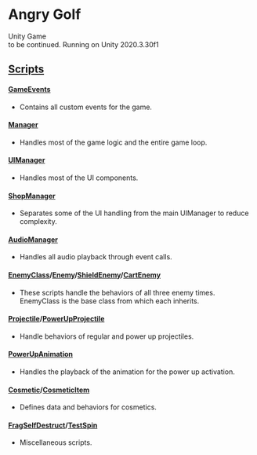 # Angry Golf
Unity Game  
to be continued.
Running on Unity 2020.3.30f1  
  
## [Scripts](https://github.com/rmagikz/Golf/blob/main/Golf/Assets/Scripts/)

#### [GameEvents](https://github.com/rmagikz/Golf/blob/main/Golf/Assets/Scripts/GameEvents.cs)
- Contains all custom events for the game.
#### [Manager](https://github.com/rmagikz/Golf/blob/main/Golf/Assets/Scripts/Manager.cs)  
- Handles most of the game logic and the entire game loop.  
#### [UIManager](https://github.com/rmagikz/Golf/blob/main/Golf/Assets/Scripts/UIManager.cs)
- Handles most of the UI components.
#### [ShopManager](https://github.com/rmagikz/Golf/blob/main/Golf/Assets/Scripts/ShopManager.cs)
- Separates some of the UI handling from the main UIManager to reduce complexity.
#### [AudioManager](https://github.com/rmagikz/Golf/blob/main/Golf/Assets/Scripts/AudioManager.cs)
- Handles all audio playback through event calls.
#### [EnemyClass](https://github.com/rmagikz/Golf/blob/main/Golf/Assets/Scripts/EnemyClass.cs)/[Enemy](https://github.com/rmagikz/Golf/blob/main/Golf/Assets/Scripts/Enemy.cs)/[ShieldEnemy](https://github.com/rmagikz/Golf/blob/main/Golf/Assets/Scripts/ShieldEnemy.cs)/[CartEnemy](https://github.com/rmagikz/Golf/blob/main/Golf/Assets/Scripts/CartEnemy.cs)
- These scripts handle the behaviors of all three enemy times. EnemyClass is the base class from which each inherits.
#### [Projectile](https://github.com/rmagikz/Golf/blob/main/Golf/Assets/Scripts/Projectile.cs)/[PowerUpProjectile](https://github.com/rmagikz/Golf/blob/main/Golf/Assets/Scripts/PowerUpProjectile.cs)
- Handle behaviors of regular and power up projectiles.
#### [PowerUpAnimation](https://github.com/rmagikz/Golf/blob/main/Golf/Assets/Scripts/PowerUpAnimation.cs)
- Handles the playback of the animation for the power up activation.
#### [Cosmetic](https://github.com/rmagikz/Golf/blob/main/Golf/Assets/Scripts/Cosmetic.cs)/[CosmeticItem](https://github.com/rmagikz/Golf/blob/main/Golf/Assets/Scripts/CosmeticItem.cs)
- Defines data and behaviors for cosmetics.
#### [FragSelfDestruct](https://github.com/rmagikz/Golf/blob/main/Golf/Assets/Scripts/FragSelfDestruct.cs)/[TestSpin](https://github.com/rmagikz/Golf/blob/main/Golf/Assets/Scripts/TestSpin.cs)
- Miscellaneous scripts.
